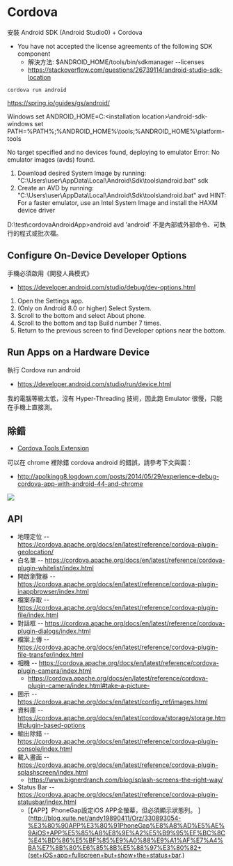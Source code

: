 # Cordova

安裝 Android SDK (Android Studio0) + Cordova

* You have not accepted the license agreements of the following SDK component
  * 解決方法: $ANDROID_HOME/tools/bin/sdkmanager --licenses
  * https://stackoverflow.com/questions/26739114/android-studio-sdk-location

```
cordova run android

```

https://spring.io/guides/gs/android/

Windows
set ANDROID_HOME=C:\<installation location>\android-sdk-windows
set PATH=%PATH%;%ANDROID_HOME%\tools;%ANDROID_HOME%\platform-tools

No target specified and no devices found, deploying to emulator
Error: No emulator images (avds) found.
1. Download desired System Image by running: "C:\Users\user\AppData\Local\Android\Sdk\tools\android.bat" sdk
2. Create an AVD by running: "C:\Users\user\AppData\Local\Android\Sdk\tools\android.bat" avd
HINT: For a faster emulator, use an Intel System Image and install the HAXM device driver

D:\test\cordovaAndroidApp>android avd
'android' 不是內部或外部命令、可執行的程式或批次檔。

## Configure On-Device Developer Options

手機必須啟用《開發人員模式》

* https://developer.android.com/studio/debug/dev-options.html

1. Open the Settings app.
2. (Only on Android 8.0 or higher) Select System.
3. Scroll to the bottom and select About phone.
4. Scroll to the bottom and tap Build number 7 times.
5. Return to the previous screen to find Developer options near the bottom.

## Run Apps on a Hardware Device

執行 Cordova run android

* https://developer.android.com/studio/run/device.html

我的電腦等級太低，沒有 Hyper-Threading 技術，因此跑 Emulator 很慢，只能在手機上直接測。


## 除錯

* [Cordova Tools Extension](https://marketplace.visualstudio.com/items?itemName=vsmobile.cordova-tools)

可以在 chrome 裡除錯 cordova android 的錯誤，請參考下文與圖：

* http://apolkingg8.logdown.com/posts/2014/05/29/experience-debug-cordova-app-with-android-44-and-chrome

![](CordovaDebug.png)

## API

* 地理定位 -- https://cordova.apache.org/docs/en/latest/reference/cordova-plugin-geolocation/
* 白名單 -- https://cordova.apache.org/docs/en/latest/reference/cordova-plugin-whitelist/index.html
* 開啟瀏覽器 -- https://cordova.apache.org/docs/en/latest/reference/cordova-plugin-inappbrowser/index.html
* 檔案存取 -- https://cordova.apache.org/docs/en/latest/reference/cordova-plugin-file/index.html
* 對話框 -- https://cordova.apache.org/docs/en/latest/reference/cordova-plugin-dialogs/index.html
* 檔案上傳 -- https://cordova.apache.org/docs/en/latest/reference/cordova-plugin-file-transfer/index.html
* 相機 -- https://cordova.apache.org/docs/en/latest/reference/cordova-plugin-camera/index.html
  * https://cordova.apache.org/docs/en/latest/reference/cordova-plugin-camera/index.html#take-a-picture-
* 圖示 -- https://cordova.apache.org/docs/en/latest/config_ref/images.html
* 資料庫 -- https://cordova.apache.org/docs/en/latest/cordova/storage/storage.html#plugin-based-options
* 輸出除錯 -- https://cordova.apache.org/docs/en/latest/reference/cordova-plugin-console/index.html
* 載入畫面 -- https://cordova.apache.org/docs/en/latest/reference/cordova-plugin-splashscreen/index.html
  * https://www.bignerdranch.com/blog/splash-screens-the-right-way/
* Status Bar -- https://cordova.apache.org/docs/en/latest/reference/cordova-plugin-statusbar/index.html
  * [【APP】PhoneGap設定iOS APP全螢幕，但必須顯示狀態列。 ](http://blog.xuite.net/andy19890411/Orz/330893054-%E3%80%90APP%E3%80%91PhoneGap%E8%A8%AD%E5%AE%9AiOS+APP%E5%85%A8%E8%9E%A2%E5%B9%95%EF%BC%8C%E4%BD%86%E5%BF%85%E9%A0%88%E9%A1%AF%E7%A4%BA%E7%8B%80%E6%85%8B%E5%88%97%E3%80%82+(set+iOS+app+fullscreen+but+show+the+status+bar.)
